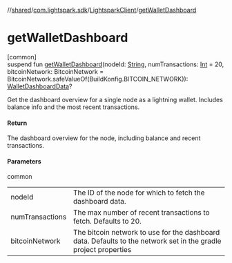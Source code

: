 //[shared](../../../index.md)/[com.lightspark.sdk](../index.md)/[LightsparkClient](index.md)/[getWalletDashboard](get-wallet-dashboard.md)

# getWalletDashboard

[common]\
suspend fun [getWalletDashboard](get-wallet-dashboard.md)(nodeId: [String](https://kotlinlang.org/api/latest/jvm/stdlib/kotlin/-string/index.html), numTransactions: [Int](https://kotlinlang.org/api/latest/jvm/stdlib/kotlin/-int/index.html) = 20, bitcoinNetwork: BitcoinNetwork = BitcoinNetwork.safeValueOf(BuildKonfig.BITCOIN_NETWORK)): [WalletDashboardData](../../com.lightspark.sdk.model/-wallet-dashboard-data/index.md)?

Get the dashboard overview for a single node as a lightning wallet. Includes balance info and the most recent transactions.

#### Return

The dashboard overview for the node, including balance and recent transactions.

#### Parameters

common

| | |
|---|---|
| nodeId | The ID of the node for which to fetch the dashboard data. |
| numTransactions | The max number of recent transactions to fetch. Defaults to 20. |
| bitcoinNetwork | The bitcoin network to use for the dashboard data. Defaults to the network set in the     gradle project properties |
